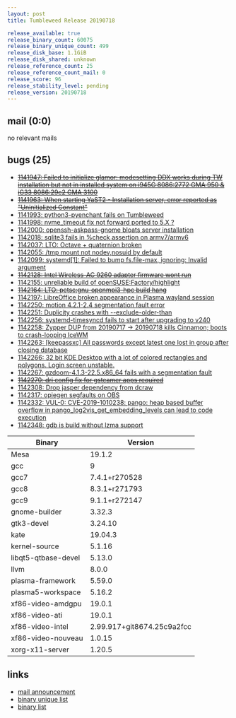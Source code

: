```yaml
---
layout: post
title: Tumbleweed Release 20190718

release_available: true
release_binary_count: 60075
release_binary_unique_count: 499
release_disk_base: 1.1GiB
release_disk_shared: unknown
release_reference_count: 25
release_reference_count_mail: 0
release_score: 96
release_stability_level: pending
release_version: 20190718
---
```


## mail (0:0)

no relevant mails

## bugs (25)

<!--more-->

- ~~[1141947: Failed to initialize glamor: modesetting DDX works during TW installation but not in installed system on i945G 8086:2772 GMA 950 & iG33 8086:29c2 GMA 3100](https://bugzilla.opensuse.org/show_bug.cgi?id=1141947)~~
- ~~[1141963: When starting YaST2 - Installation server, error reported as "Uninitialized Constant"](https://bugzilla.opensuse.org/show_bug.cgi?id=1141963)~~
- [1141993: python3-pyenchant fails  on  Tumbleweed](https://bugzilla.opensuse.org/show_bug.cgi?id=1141993)
- [1141998: nvme_timeout fix not forward ported to 5.X ?](https://bugzilla.opensuse.org/show_bug.cgi?id=1141998)
- [1142000: openssh-askpass-gnome bloats server installation](https://bugzilla.opensuse.org/show_bug.cgi?id=1142000)
- [1142018: sqlite3 fails in %check assertion on armv7/armv6](https://bugzilla.opensuse.org/show_bug.cgi?id=1142018)
- [1142037: LTO: Octave + quaternion broken](https://bugzilla.opensuse.org/show_bug.cgi?id=1142037)
- [1142055: /tmp mount not nodev,nosuid by default](https://bugzilla.opensuse.org/show_bug.cgi?id=1142055)
- [1142099: systemd\[1\]: Failed to bump fs.file-max, ignoring: Invalid argument](https://bugzilla.opensuse.org/show_bug.cgi?id=1142099)
- ~~[1142128: Intel Wireless-AC 9260 adapter firmware wont run](https://bugzilla.opensuse.org/show_bug.cgi?id=1142128)~~
- [1142155: unreliable build of openSUSE:Factory/highlight](https://bugzilla.opensuse.org/show_bug.cgi?id=1142155)
- ~~[1142164: LTO: petsc:gnu-openmpi3-hpc build hang](https://bugzilla.opensuse.org/show_bug.cgi?id=1142164)~~
- [1142197: LibreOffice broken appearance in Plasma wayland session](https://bugzilla.opensuse.org/show_bug.cgi?id=1142197)
- [1142250: motion 4.2.1-2.4 segmentation fault error](https://bugzilla.opensuse.org/show_bug.cgi?id=1142250)
- [1142251: Duplicity crashes with --exclude-older-than](https://bugzilla.opensuse.org/show_bug.cgi?id=1142251)
- [1142256: systemd-timesyncd fails to start after upgrading to v240](https://bugzilla.opensuse.org/show_bug.cgi?id=1142256)
- [1142258: Zypper DUP from 20190717 -> 20190718 kills Cinnamon; boots to crash-looping IceWM](https://bugzilla.opensuse.org/show_bug.cgi?id=1142258)
- [1142263: \[keepassxc\] All passwords except latest one lost in group after closing database](https://bugzilla.opensuse.org/show_bug.cgi?id=1142263)
- [1142266: 32 bit KDE Desktop with a lot of colored rectangles and polygons. Login screen unstable.](https://bugzilla.opensuse.org/show_bug.cgi?id=1142266)
- [1142267: gzdoom-4.1.3-22.5.x86_64 fails with a segmentation fault](https://bugzilla.opensuse.org/show_bug.cgi?id=1142267)
- ~~[1142270: dri config fix for gsteamer apps required](https://bugzilla.opensuse.org/show_bug.cgi?id=1142270)~~
- [1142308: Drop jasper dependency from dcraw](https://bugzilla.opensuse.org/show_bug.cgi?id=1142308)
- [1142317: opiegen segfaults on OBS](https://bugzilla.opensuse.org/show_bug.cgi?id=1142317)
- [1142332: VUL-0: CVE-2019-1010238: pango: heap based buffer overflow in  pango_log2vis_get_embedding_levels can lead to code execution](https://bugzilla.opensuse.org/show_bug.cgi?id=1142332)
- [1142348: gdb is build without lzma support](https://bugzilla.opensuse.org/show_bug.cgi?id=1142348)

Binary | Version
--- | ---
Mesa | 19.1.2
gcc | 9
gcc7 | 7.4.1+r270528
gcc8 | 8.3.1+r271793
gcc9 | 9.1.1+r272147
gnome-builder | 3.32.3
gtk3-devel | 3.24.10
kate | 19.04.3
kernel-source | 5.1.16
libqt5-qtbase-devel | 5.13.0
llvm | 8.0.0
plasma-framework | 5.59.0
plasma5-workspace | 5.16.2
xf86-video-amdgpu | 19.0.1
xf86-video-ati | 19.0.1
xf86-video-intel | 2.99.917+git8674.25c9a2fcc
xf86-video-nouveau | 1.0.15
xorg-x11-server | 1.20.5

## links

- [mail announcement](https://lists.opensuse.org/opensuse-factory/2019-07/msg00298.html)
- [binary unique list](http://download.opensuse.org/history/20190718/rpm.unique.list)
- [binary list](http://download.opensuse.org/history/20190718/rpm.list)
